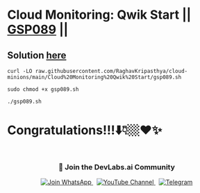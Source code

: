 # Cloud Monitoring: Qwik Start || [GSP089](https://www.cloudskillsboost.google/focuses/10599?parent=catalog) ||

##  Solution [here](https://youtu.be/iCQ0ET5LeHA)


```
curl -LO raw.githubusercontent.com/RaghavKripasthya/cloud-minions/main/Cloud%20Monitoring%20Qwik%20Start/gsp089.sh

sudo chmod +x gsp089.sh

./gsp089.sh
```

# Congratulations!!!⬇️👇🏼❤️✨

<div align="center" style="padding: 5px;">
  <h3>📱 Join the DevLabs.ai Community</h3>
  
  <a href="https://chat.whatsapp.com/BeGG0HXiM469i3WFMgm4qs">
    <img src="https://img.shields.io/badge/Join_WhatsApp-25D366?style=for-the-badge&logo=whatsapp&logoColor=white" alt="Join WhatsApp">
  </a>
  &nbsp;
  <a href="https://www.youtube.com/channel/UCVFPYmP2CZvVmICxw7YHT8A">
    <img src="https://img.shields.io/badge/Subscribe-Devlabs%20ai-FF0000?style=for-the-badge&logo=youtube&logoColor=white" alt="YouTube Channel">
  </a>
  &nbsp;
  <a href="https://t.me/DevLabsai">
    <img src="https://img.shields.io/badge/DevLabsai-chats%20&Updates-0077B5?style=for-the-badge&logo=Telegram&logoColor=white" alt="Telegram">
</a>


</div>
